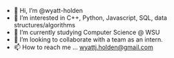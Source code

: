 - 👋 Hi, I’m @wyatt-holden
- 👀 I’m interested in C++, Python, Javascript, SQL, data structures/algorithms
- 🌱 I’m currently studying Computer Science @ WSU
- 💞️ I’m looking to collaborate with a team as an intern.
- 📫 How to reach me ... wyattj.holden@gmail.com

<!---
wyatt-holden/wyatt-holden is a ✨ special ✨ repository because its `README.md` (this file) appears on your GitHub profile.
You can click the Preview link to take a look at your changes.
--->
